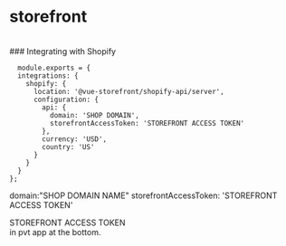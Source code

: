# storefront
<br>
### Integrating with Shopify
<br>

<code>
  module.exports = {
  integrations: {
    shopify: {
      location: '@vue-storefront/shopify-api/server',
      configuration: {
        api: {
          domain: 'SHOP DOMAIN',
          storefrontAccessToken: 'STOREFRONT ACCESS TOKEN'
        },
        currency: 'USD',
        country: 'US'
      }
    }
  }
};
 </code>

<br>
domain:"SHOP DOMAIN NAME"
storefrontAccessToken: 'STOREFRONT ACCESS TOKEN'

STOREFRONT ACCESS TOKEN
<br>
in pvt app at the bottom.


